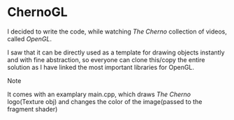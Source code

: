 # ChernoGL

I decided to write the code, while watching *The Cherno* collection of videos, called *OpenGL*. 

I saw that it can be directly used as a template for drawing objects instantly and with fine abstraction, 
so everyone can clone this/copy the entire solution as I have linked the most important libraries for OpenGL.

> [!NOTE]
> It comes with an examplary main.cpp, which draws *The Cherno* logo(Texture obj) and changes the color of the image(passed to the fragment shader)
